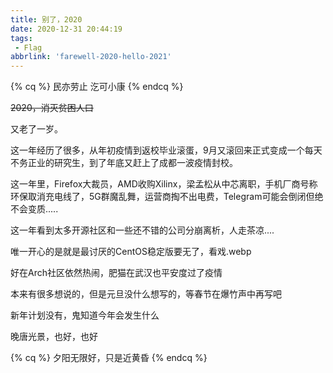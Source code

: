 ```yaml
---
title: 别了，2020
date: 2020-12-31 20:44:19
tags:
 - Flag
abbrlink: 'farewell-2020-hello-2021'
---
```

{% cq %}
民亦劳止 汔可小康
{% endcq %}
<!-- more -->

~~2020，消灭贫困人口~~

又老了一岁。

这一年经历了很多，从年初疫情到返校毕业滚蛋，9月又滚回来正式变成一个每天不务正业的研究生，到了年底又赶上了成都一波疫情封校。

这一年里，Firefox大裁员，AMD收购Xilinx，梁孟松从中芯离职，手机厂商号称环保取消充电线了，5G群魔乱舞，运营商掏不出电费，Telegram可能会倒闭但绝不会变质.....

这一年看到太多开源社区和一些还不错的公司分崩离析，人走茶凉....

唯一开心的是就是最讨厌的CentOS稳定版要无了，看戏.webp

好在Arch社区依然热闹，肥猫在武汉也平安度过了疫情

本来有很多想说的，但是元旦没什么想写的，等春节在爆竹声中再写吧

新年计划没有，鬼知道今年会发生什么

晚唐光景，也好，也好

{% cq %}
夕阳无限好，只是近黄昏
{% endcq %}